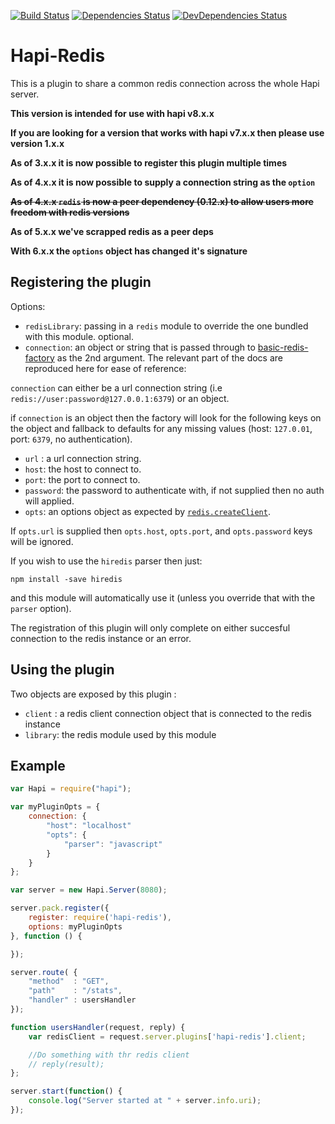 [![Build Status](https://secure.travis-ci.org/sandfox/node-hapi-redis.png)](http://travis-ci.org/sandfox/node-hapi-redis)
[![Dependencies Status](https://david-dm.org/sandfox/node-hapi-redis.png)](https://david-dm.org/sandfox/node-hapi-redis)
[![DevDependencies Status](https://david-dm.org/sandfox/node-hapi-redis/dev-status.png)](https://david-dm.org/sandfox/node-hapi-redis#info=devDependencies)

# Hapi-Redis

This is a plugin to share a common redis connection across the whole Hapi server.

__This version is intended for use with hapi v8.x.x__

__If you are looking for a version that works with hapi v7.x.x then please use version 1.x.x__

__As of 3.x.x it is now possible to register this plugin multiple times__

__As of 4.x.x it is now possible to supply a connection string as the `option`__

~~__As of 4.x.x `redis` is now a peer dependency (0.12.x) to allow users more freedom with redis versions__~~

__As of 5.x.x we've scrapped redis as a peer deps__

__With 6.x.x the `options` object has changed it's signature__

## Registering the plugin

Options:
- `redisLibrary`:  passing in a `redis` module to override the one bundled with this module. optional.
- `connection`: an object or string that is passed through to [basic-redis-factory](https://github.com/sandfox/node-basic-redis-factory/tree/v0.0.3#api) as the 2nd argument. The relevant part of the docs are reproduced here for ease of reference:

`connection` can either be a url connection string (i.e `redis://user:password@127.0.0.1:6379`) or an object.

if `connection` is an object then the factory will look for the following keys on the object
and fallback to defaults for any missing values (host: `127.0.01`, port: `6379`, no authentication).

- `url` : a url connection string.
- `host`: the host to connect to.
- `port`: the port to connect to.
- `password`: the password to authenticate with, if not supplied then no auth will applied.
- `opts`: an options object as expected by [`redis.createClient`](https://github.com/mranney/node_redis#rediscreateclient).

If `opts.url` is supplied then `opts.host`, `opts.port`, and `opts.password` keys will be ignored.

If you wish to use the `hiredis` parser then just:
```
npm install -save hiredis
```
and this module will automatically use it (unless you override that with the `parser` option).

The registration of this plugin will only complete on either succesful connection to the redis instance or an error.

## Using the plugin

Two objects are exposed by this plugin :

- `client` : a redis client connection object that is connected to the redis instance
- `library`: the redis module used by this module

## Example

```js
var Hapi = require("hapi");

var myPluginOpts = {
    connection: {
        "host": "localhost"
        "opts": {
            "parser": "javascript"
        }
    }
};

var server = new Hapi.Server(8080);

server.pack.register({
    register: require('hapi-redis'),
    options: myPluginOpts
}, function () {

});

server.route( {
    "method"  : "GET",
    "path"    : "/stats",
    "handler" : usersHandler
});

function usersHandler(request, reply) {
    var redisClient = request.server.plugins['hapi-redis'].client;

    //Do something with thr redis client
    // reply(result);
};

server.start(function() {
    console.log("Server started at " + server.info.uri);
});
```
